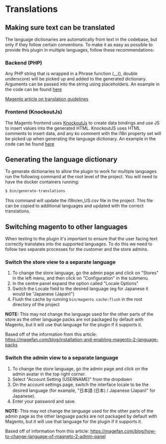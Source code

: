 # Translations

## Making sure text can be translated

The language dictionaries are automatically from text in the codebase, but only if they follow certain conventions. To make it as easy as possible to provide this plugin in multiple languages, follow these recommendations:

### Backend (PHP)

Any PHP string that is wrapped in a Phrase function (__(), double underscore) will be picked up and added to the generated dictionary. Arguments can be passed into the string using placeholders. An example in the code can be found [here](https://github.com/komoju/komoju-magento/blob/2087840774341cdd6aad441c4bebbe82b5133aa5/src/app/code/Komoju/Payments/Plugin/WebhookEventProcessor.php#L53)

[Magento article on translation guidelines](https://devdocs.magento.com/guides/v2.3/config-guide/cli/config-cli-subcommands-i18n.html#config-cli-subcommands-xlate-dict-trans)

### Frontend (KnockoutJs)

The Magento frontend uses [KnockoutJs](https://knockoutjs.com/) to create data bindings and use JS to insert values into the generated HTML. KnockoutJS uses HTML comments to insert data, and any ko comment with the i18n property set will be picked up when generating the language dictionary. An example in the code can be found [here](https://github.com/komoju/komoju-magento/blob/2087840774341cdd6aad441c4bebbe82b5133aa5/src/app/code/Komoju/Payments/view/frontend/web/template/payment/form.html#L31)

## Generating the language dictionary

To generate dictionaries to allow the plugin to work for multiple languages run the following command at the root level of the project. You will need to have the docker containers running:

```bash
$ bin/generate-translations
```

This command will update the i18n/en_US.csv file in the project. This file can be copied to additional languages and updated with the correct translations.

## Switching magento to other languages

When testing to the plugin it's important to ensure that the user facing text correctly translates into the supported languages. To do this we need to follow two separate processes for the customer and the store admins.

### Switch the store view to a separate language

1. To change the store language, go the admin page and click on "Stores" in the left menu, and then click on "Configuration" in the submenu.
2. In the centre panel expand the option called "Locale Options"
3. Switch the Locale field to the desired language (eg for Japanese it would be  "Japanese (Japan)")
4. Flush the cache by running `bin/magento cache:flush` in the root directory of the project

**NOTE:** This may not change the language used for the other parts of the store as the other language packs are not packaged by default with Magento, but it will use that language for the plugin if it supports it.

Based off of the information from this article: https://magefan.com/blog/installation-and-enabling-magento-2-language-packs

### Switch the admin view to a separate language

1. To change the store language, go the admin page and click on the admin avatar in the top right corner.
2. Select "Account Setting (USERNAME)" from the dropdown
3. On the account settings page, switch the interface locale to be the desired language (for example, "日本語 (日本) / Japanese (Japan)" for Japanese).
4. Enter your password and save.

**NOTE:** This may not change the language used for the other parts of the admin page as the other language packs are not packaged by default with Magento, but it will use that language for the plugin if it supports it.

Based off of information from this article: https://magefan.com/blog/how-to-change-language-of-magneto-2-admin-panel
